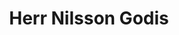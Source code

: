---
title: "Herr Nilsson Godis"
url: /berlin/herr-nilsson-godis-immanuelkirchstrasse/
shop: Süßwaren
---